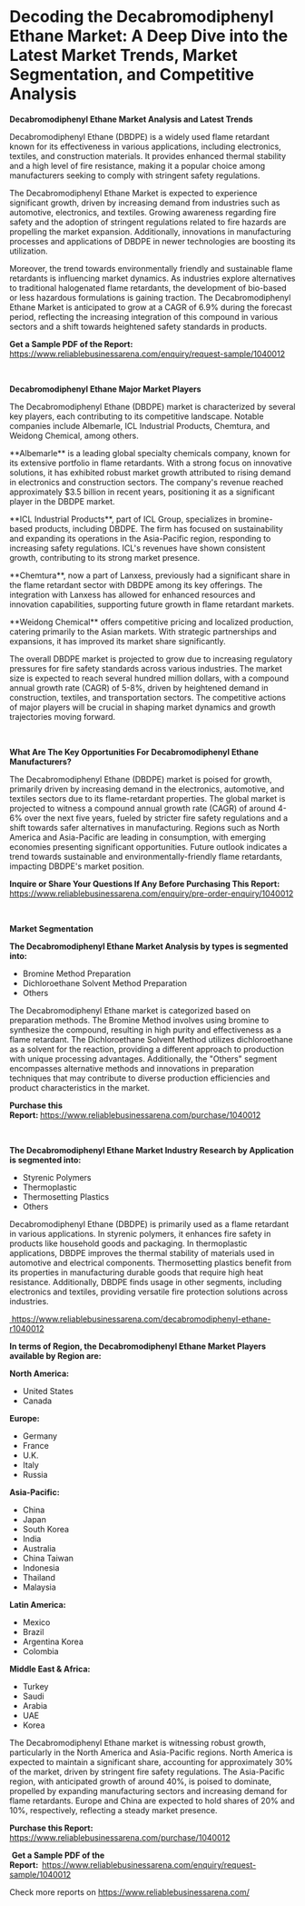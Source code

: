 <p><h1>Decoding the Decabromodiphenyl Ethane Market: A Deep Dive into the Latest Market Trends, Market Segmentation, and Competitive Analysis</h1></p><p><strong>Decabromodiphenyl Ethane Market Analysis and Latest Trends</strong></p>
<p><p>Decabromodiphenyl Ethane (DBDPE) is a widely used flame retardant known for its effectiveness in various applications, including electronics, textiles, and construction materials. It provides enhanced thermal stability and a high level of fire resistance, making it a popular choice among manufacturers seeking to comply with stringent safety regulations.</p><p>The Decabromodiphenyl Ethane Market is expected to experience significant growth, driven by increasing demand from industries such as automotive, electronics, and textiles. Growing awareness regarding fire safety and the adoption of stringent regulations related to fire hazards are propelling the market expansion. Additionally, innovations in manufacturing processes and applications of DBDPE in newer technologies are boosting its utilization.</p><p>Moreover, the trend towards environmentally friendly and sustainable flame retardants is influencing market dynamics. As industries explore alternatives to traditional halogenated flame retardants, the development of bio-based or less hazardous formulations is gaining traction. The Decabromodiphenyl Ethane Market is anticipated to grow at a CAGR of 6.9% during the forecast period, reflecting the increasing integration of this compound in various sectors and a shift towards heightened safety standards in products.</p></p>
<p><strong>Get a Sample PDF of the Report:&nbsp;</strong> <a href="https://www.reliablebusinessarena.com/enquiry/request-sample/1040012?utm_campaign=3535&utm_medium=2&utm_source=Github&utm_content=ia&utm_term=02042025&utm_id=decabromodiphenyl-ethane">https://www.reliablebusinessarena.com/enquiry/request-sample/1040012</a></p>
<p>&nbsp;</p>
<p><strong>Decabromodiphenyl Ethane Major Market Players</strong></p>
<p><p>The Decabromodiphenyl Ethane (DBDPE) market is characterized by several key players, each contributing to its competitive landscape. Notable companies include Albemarle, ICL Industrial Products, Chemtura, and Weidong Chemical, among others.</p><p>**Albemarle** is a leading global specialty chemicals company, known for its extensive portfolio in flame retardants. With a strong focus on innovative solutions, it has exhibited robust market growth attributed to rising demand in electronics and construction sectors. The company's revenue reached approximately $3.5 billion in recent years, positioning it as a significant player in the DBDPE market.</p><p>**ICL Industrial Products**, part of ICL Group, specializes in bromine-based products, including DBDPE. The firm has focused on sustainability and expanding its operations in the Asia-Pacific region, responding to increasing safety regulations. ICL's revenues have shown consistent growth, contributing to its strong market presence.</p><p>**Chemtura**, now a part of Lanxess, previously had a significant share in the flame retardant sector with DBDPE among its key offerings. The integration with Lanxess has allowed for enhanced resources and innovation capabilities, supporting future growth in flame retardant markets.</p><p>**Weidong Chemical** offers competitive pricing and localized production, catering primarily to the Asian markets. With strategic partnerships and expansions, it has improved its market share significantly.</p><p>The overall DBDPE market is projected to grow due to increasing regulatory pressures for fire safety standards across various industries. The market size is expected to reach several hundred million dollars, with a compound annual growth rate (CAGR) of 5-8%, driven by heightened demand in construction, textiles, and transportation sectors. The competitive actions of major players will be crucial in shaping market dynamics and growth trajectories moving forward.</p></p>
<p>&nbsp;</p>
<p><strong>What Are The Key Opportunities For Decabromodiphenyl Ethane Manufacturers?</strong></p>
<p><p>The Decabromodiphenyl Ethane (DBDPE) market is poised for growth, primarily driven by increasing demand in the electronics, automotive, and textiles sectors due to its flame-retardant properties. The global market is projected to witness a compound annual growth rate (CAGR) of around 4-6% over the next five years, fueled by stricter fire safety regulations and a shift towards safer alternatives in manufacturing. Regions such as North America and Asia-Pacific are leading in consumption, with emerging economies presenting significant opportunities. Future outlook indicates a trend towards sustainable and environmentally-friendly flame retardants, impacting DBDPE's market position.</p></p>
<p><strong>Inquire or Share Your Questions If Any Before Purchasing This Report:</strong> <a href="https://www.reliablebusinessarena.com/enquiry/pre-order-enquiry/1040012?utm_campaign=3535&utm_medium=2&utm_source=Github&utm_content=ia&utm_term=02042025&utm_id=decabromodiphenyl-ethane">https://www.reliablebusinessarena.com/enquiry/pre-order-enquiry/1040012</a></p>
<p>&nbsp;</p>
<p><strong>Market Segmentation</strong></p>
<p><strong>The Decabromodiphenyl Ethane Market Analysis by types is segmented into:</strong></p>
<p><ul><li>Bromine Method Preparation</li><li>Dichloroethane Solvent Method Preparation</li><li>Others</li></ul></p>
<p><p>The Decabromodiphenyl Ethane market is categorized based on preparation methods. The Bromine Method involves using bromine to synthesize the compound, resulting in high purity and effectiveness as a flame retardant. The Dichloroethane Solvent Method utilizes dichloroethane as a solvent for the reaction, providing a different approach to production with unique processing advantages. Additionally, the "Others" segment encompasses alternative methods and innovations in preparation techniques that may contribute to diverse production efficiencies and product characteristics in the market.</p></p>
<p><strong>Purchase this Report:&nbsp;</strong><a href="https://www.reliablebusinessarena.com/purchase/1040012?utm_campaign=3535&utm_medium=2&utm_source=Github&utm_content=ia&utm_term=02042025&utm_id=decabromodiphenyl-ethane">https://www.reliablebusinessarena.com/purchase/1040012</a></p>
<p>&nbsp;</p>
<p><strong>The Decabromodiphenyl Ethane Market Industry Research by Application is segmented into:</strong></p>
<p><ul><li>Styrenic Polymers</li><li>Thermoplastic</li><li>Thermosetting Plastics</li><li>Others</li></ul></p>
<p><p>Decabromodiphenyl Ethane (DBDPE) is primarily used as a flame retardant in various applications. In styrenic polymers, it enhances fire safety in products like household goods and packaging. In thermoplastic applications, DBDPE improves the thermal stability of materials used in automotive and electrical components. Thermosetting plastics benefit from its properties in manufacturing durable goods that require high heat resistance. Additionally, DBDPE finds usage in other segments, including electronics and textiles, providing versatile fire protection solutions across industries.</p></p>
<p><a href="https://www.reliablebusinessarena.com/decabromodiphenyl-ethane-r1040012?utm_campaign=3535&utm_medium=2&utm_source=Github&utm_content=ia&utm_term=02042025&utm_id=decabromodiphenyl-ethane">&nbsp;https://www.reliablebusinessarena.com/decabromodiphenyl-ethane-r1040012</a></p>
<p><strong>In terms of Region, the Decabromodiphenyl Ethane Market Players available by Region are:</strong></p>
<p>
    <p> <strong> North America: </strong>
        <ul>
            <li>United States</li>
            <li>Canada</li>
        </ul>
        </p> 
    <p> <strong> Europe: </strong>
        <ul>
            <li>Germany</li>
            <li>France</li>
            <li>U.K.</li>
            <li>Italy</li>
            <li>Russia</li>
        </ul>
        </p> 
    <p> <strong> Asia-Pacific: </strong>
        <ul>
            <li>China</li>
            <li>Japan</li>
            <li>South Korea</li>
            <li>India</li>
            <li>Australia</li>
            <li>China Taiwan</li>
            <li>Indonesia</li>
            <li>Thailand</li>
            <li>Malaysia</li>
        </ul>
        </p> 
    <p> <strong> Latin America: </strong>
        <ul>
            <li>Mexico</li>
            <li>Brazil</li>
            <li>Argentina Korea</li>
            <li>Colombia</li>
        </ul>
        </p> 
    <p> <strong> Middle East & Africa: </strong>
        <ul>
            <li>Turkey</li>
            <li>Saudi</li>
            <li>Arabia</li>
            <li>UAE</li>
            <li>Korea</li>
        </ul>
    </p>
    </p>
<p><p>The Decabromodiphenyl Ethane market is witnessing robust growth, particularly in the North America and Asia-Pacific regions. North America is expected to maintain a significant share, accounting for approximately 30% of the market, driven by stringent fire safety regulations. The Asia-Pacific region, with anticipated growth of around 40%, is poised to dominate, propelled by expanding manufacturing sectors and increasing demand for flame retardants. Europe and China are expected to hold shares of 20% and 10%, respectively, reflecting a steady market presence.</p></p>
<p><strong>Purchase this Report: </strong><a href="https://www.reliablebusinessarena.com/purchase/1040012?utm_campaign=3535&utm_medium=2&utm_source=Github&utm_content=ia&utm_term=02042025&utm_id=decabromodiphenyl-ethane">https://www.reliablebusinessarena.com/purchase/1040012</a></p>
<p>&nbsp;<strong>Get a Sample PDF of the Report:&nbsp;&nbsp;</strong><a href="https://www.reliablebusinessarena.com/enquiry/request-sample/1040012?utm_campaign=3535&utm_medium=2&utm_source=Github&utm_content=ia&utm_term=02042025&utm_id=decabromodiphenyl-ethane">https://www.reliablebusinessarena.com/enquiry/request-sample/1040012</a></p>
<p><strong></strong></p>
<p>Check more reports on <a href="https://www.reliablebusinessarena.com/?utm_campaign=3535&utm_medium=2&utm_source=Github&utm_content=ia&utm_term=02042025&utm_id=decabromodiphenyl-ethane">https://www.reliablebusinessarena.com/</a></p>